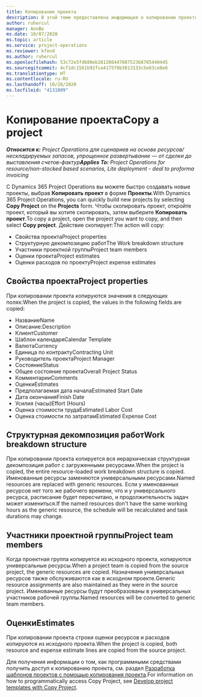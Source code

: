 ```yaml
---
title: Копирование проекта
description: В этой теме предоставлена информация о копировании проектов в Dynamics 365 Project Operations.
author: ruhercul
manager: AnnBe
ms.date: 10/07/2020
ms.topic: article
ms.service: project-operations
ms.reviewer: kfend
ms.author: ruhercul
ms.openlocfilehash: 53c72e5fd680eb28128644788752368705440445
ms.sourcegitcommit: 4cf1dc1561b92fca4175f0b3813133c5e63ce8e6
ms.translationtype: HT
ms.contentlocale: ru-RU
ms.lasthandoff: 10/28/2020
ms.locfileid: "4131809"
---
```

# <a name="copy-a-project"></a><span data-ttu-id="bbbb8-103">Копирование проекта</span><span class="sxs-lookup"><span data-stu-id="bbbb8-103">Copy a project</span></span>

<span data-ttu-id="bbbb8-104">_**Относится к:** Project Operations для сценариев на основе ресурсов/нескладируемых запасов, упрощенное развертывание — от сделки до выставления счетов-фактур_</span><span class="sxs-lookup"><span data-stu-id="bbbb8-104">_**Applies To:** Project Operations for resource/non-stocked based scenarios, Lite deployment - deal to proforma invoicing_</span></span>

<span data-ttu-id="bbbb8-105">С Dynamics 365 Project Operations вы можете быстро создавать новые проекты, выбрав **Копировать проект** в форме **Проекты**.</span><span class="sxs-lookup"><span data-stu-id="bbbb8-105">With Dynamics 365 Project Operations, you can quickly build new projects by selecting **Copy Project** on the **Projects** form.</span></span> <span data-ttu-id="bbbb8-106">Чтобы скопировать проект, откройте проект, который вы хотите скопировать, затем выберите **Копировать проект**.</span><span class="sxs-lookup"><span data-stu-id="bbbb8-106">To copy a project, open the project you want to copy, and then select **Copy project**.</span></span> <span data-ttu-id="bbbb8-107">Действие скопирует:</span><span class="sxs-lookup"><span data-stu-id="bbbb8-107">The action will copy:</span></span>

- <span data-ttu-id="bbbb8-108">Свойства проекта</span><span class="sxs-lookup"><span data-stu-id="bbbb8-108">Project properties</span></span>
- <span data-ttu-id="bbbb8-109">Структурную декомпозицию работ</span><span class="sxs-lookup"><span data-stu-id="bbbb8-109">The Work breakdown structure</span></span>
- <span data-ttu-id="bbbb8-110">Участники проектной группы</span><span class="sxs-lookup"><span data-stu-id="bbbb8-110">Project team members</span></span>
- <span data-ttu-id="bbbb8-111">Оценки проекта</span><span class="sxs-lookup"><span data-stu-id="bbbb8-111">Project estimates</span></span>
- <span data-ttu-id="bbbb8-112">Оценки расходов по проекту</span><span class="sxs-lookup"><span data-stu-id="bbbb8-112">Project expense estimates</span></span>

## <a name="project-properties"></a><span data-ttu-id="bbbb8-113">Свойства проекта</span><span class="sxs-lookup"><span data-stu-id="bbbb8-113">Project properties</span></span>

<span data-ttu-id="bbbb8-114">При копировании проекта копируются значения в следующих полях:</span><span class="sxs-lookup"><span data-stu-id="bbbb8-114">When the project is copied, the values in the following fields are copied:</span></span>

- <span data-ttu-id="bbbb8-115">Название</span><span class="sxs-lookup"><span data-stu-id="bbbb8-115">Name</span></span>
- <span data-ttu-id="bbbb8-116">Описание:</span><span class="sxs-lookup"><span data-stu-id="bbbb8-116">Description</span></span>
- <span data-ttu-id="bbbb8-117">Клиент</span><span class="sxs-lookup"><span data-stu-id="bbbb8-117">Customer</span></span>
- <span data-ttu-id="bbbb8-118">Шаблон календаря</span><span class="sxs-lookup"><span data-stu-id="bbbb8-118">Calendar Template</span></span>
- <span data-ttu-id="bbbb8-119">Валюта</span><span class="sxs-lookup"><span data-stu-id="bbbb8-119">Currency</span></span>
- <span data-ttu-id="bbbb8-120">Единица по контракту</span><span class="sxs-lookup"><span data-stu-id="bbbb8-120">Contracting Unit</span></span>
- <span data-ttu-id="bbbb8-121">Руководитель проекта</span><span class="sxs-lookup"><span data-stu-id="bbbb8-121">Project Manager</span></span>
- <span data-ttu-id="bbbb8-122">Состояние</span><span class="sxs-lookup"><span data-stu-id="bbbb8-122">Status</span></span>
- <span data-ttu-id="bbbb8-123">Общее состояние проекта</span><span class="sxs-lookup"><span data-stu-id="bbbb8-123">Overall Project Status</span></span>
- <span data-ttu-id="bbbb8-124">Комментарии</span><span class="sxs-lookup"><span data-stu-id="bbbb8-124">Comments</span></span>
- <span data-ttu-id="bbbb8-125">Оценки</span><span class="sxs-lookup"><span data-stu-id="bbbb8-125">Estimates</span></span>
- <span data-ttu-id="bbbb8-126">Предполагаемая дата начала</span><span class="sxs-lookup"><span data-stu-id="bbbb8-126">Estimated Start Date</span></span>
- <span data-ttu-id="bbbb8-127">Дата окончания</span><span class="sxs-lookup"><span data-stu-id="bbbb8-127">Finish Date</span></span>
- <span data-ttu-id="bbbb8-128">Усилия (часы)</span><span class="sxs-lookup"><span data-stu-id="bbbb8-128">Effort (Hours)</span></span>
- <span data-ttu-id="bbbb8-129">Оценка стоимости труда</span><span class="sxs-lookup"><span data-stu-id="bbbb8-129">Estimated Labor Cost</span></span>
- <span data-ttu-id="bbbb8-130">Оценка стоимости по затратам</span><span class="sxs-lookup"><span data-stu-id="bbbb8-130">Estimated Expense Cost</span></span>

## <a name="work-breakdown-structure"></a><span data-ttu-id="bbbb8-131">Структурная декомпозиция работ</span><span class="sxs-lookup"><span data-stu-id="bbbb8-131">Work breakdown structure</span></span>

<span data-ttu-id="bbbb8-132">При копировании проекта копируется вся иерархическая структурная декомпозиция работ с загруженными ресурсами.</span><span class="sxs-lookup"><span data-stu-id="bbbb8-132">When the project is copied, the entire resource-loaded work breakdown structure is copied.</span></span> <span data-ttu-id="bbbb8-133">Именованные ресурсы заменяются универсальными ресурсами.</span><span class="sxs-lookup"><span data-stu-id="bbbb8-133">Named resources are replaced with generic resources.</span></span> <span data-ttu-id="bbbb8-134">Если у именованных ресурсов нет того же рабочего времени, что и у универсального ресурса, расписание будет пересчитано, и продолжительность задач может измениться.</span><span class="sxs-lookup"><span data-stu-id="bbbb8-134">If the named resources don't have the same working hours as the generic resource, the schedule will be recalculated and task durations may change.</span></span>

## <a name="project-team-members"></a><span data-ttu-id="bbbb8-135">Участники проектной группы</span><span class="sxs-lookup"><span data-stu-id="bbbb8-135">Project team members</span></span>

<span data-ttu-id="bbbb8-136">Когда проектная группа копируется из исходного проекта, копируются универсальные ресурсы.</span><span class="sxs-lookup"><span data-stu-id="bbbb8-136">When a project team is copied from the source project, the generic resources are copied.</span></span> <span data-ttu-id="bbbb8-137">Назначения универсальных ресурсов также обслуживаются как в исходном проекте.</span><span class="sxs-lookup"><span data-stu-id="bbbb8-137">Generic resource assignments are also maintained as they were in the source project.</span></span> <span data-ttu-id="bbbb8-138">Именованные ресурсы будут преобразованы в универсальных участников рабочей группы.</span><span class="sxs-lookup"><span data-stu-id="bbbb8-138">Named resources will be converted to generic team members.</span></span>

## <a name="estimates"></a><span data-ttu-id="bbbb8-139">Оценки</span><span class="sxs-lookup"><span data-stu-id="bbbb8-139">Estimates</span></span>

<span data-ttu-id="bbbb8-140">При копировании проекта строки оценки ресурсов и расходов копируются из исходного проекта.</span><span class="sxs-lookup"><span data-stu-id="bbbb8-140">When the project is copied, both resource and expense estimate lines are copied from the source project.</span></span> 

<span data-ttu-id="bbbb8-141">Для получения информации о том, как программными средствами получить доступ к копированию проекта, см. раздел [Разработка шаблонов проектов с помощью копирования проекта](dev-copy-project.md).</span><span class="sxs-lookup"><span data-stu-id="bbbb8-141">For information on how to programmatically access Copy Project, see [Develop project templates with Copy Project](dev-copy-project.md).</span></span>
